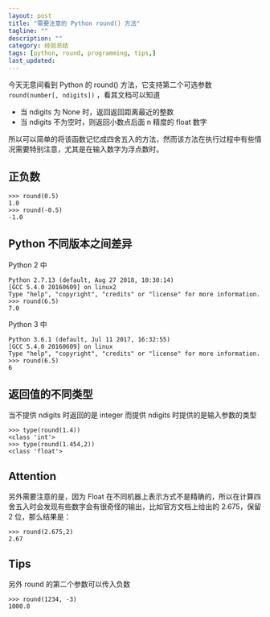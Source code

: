 ```yaml
---
layout: post
title: "需要注意的 Python round() 方法"
tagline: ""
description: ""
category: 经验总结
tags: [python, round, programming, tips,]
last_updated:
---
```


今天无意间看到 Python 的 round() 方法，它支持第二个可选参数 `round(number[, ndigits])` ，看其文档可以知道

- 当 ndigits 为 None 时，返回返回距离最近的整数
- 当 ndigits 不为空时，则返回小数点后面 n 精度的 float 数字

所以可以简单的将该函数记忆成四舍五入的方法，然而该方法在执行过程中有些情况需要特别注意，尤其是在输入数字为浮点数时。

## 正负数

    >>> round(0.5)
    1.0
    >>> round(-0.5)
    -1.0

## Python 不同版本之间差异

Python 2 中

    Python 2.7.13 (default, Aug 27 2018, 10:30:14)
    [GCC 5.4.0 20160609] on linux2
    Type "help", "copyright", "credits" or "license" for more information.
    >>> round(6.5)
    7.0

Python 3 中

    Python 3.6.1 (default, Jul 11 2017, 16:32:55)
    [GCC 5.4.0 20160609] on linux
    Type "help", "copyright", "credits" or "license" for more information.
    >>> round(6.5)
    6

## 返回值的不同类型
当不提供 ndigits 时返回的是 integer 而提供 ndigits 时提供的是输入参数的类型

    >>> type(round(1.4))
    <class 'int'>
    >>> type(round(1.454,2))
    <class 'float'>

## Attention
另外需要注意的是，因为 Float 在不同机器上表示方式不是精确的，所以在计算四舍五入时会发现有些数字会有很奇怪的输出，比如官方文档上给出的 2.675，保留 2 位，那么结果是：

    >>> round(2.675,2)
    2.67

## Tips
另外 round 的第二个参数可以传入负数

    >>> round(1234, -3)
    1000.0


